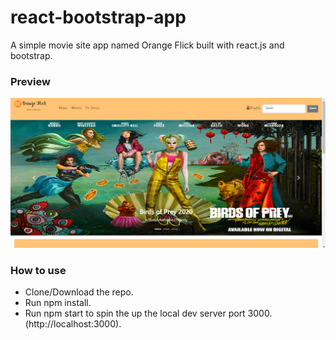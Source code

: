 <h1>react-bootstrap-app</h1>
<p>A simple movie site app named Orange Flick built with react.js and bootstrap.</p>
<h3>Preview</h3>
<img src="https://github.com/aaliashraf/react-bootstrap-app/blob/master/images/Screenshot%201.png">

<h3>How to use</h3> 

* Clone/Download the repo.
* Run npm install.
* Run npm start to spin the up the local dev server port 3000.(http://localhost:3000).
  
